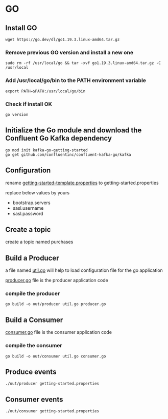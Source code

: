 # GO

## Install GO 

```
wget https://go.dev/dl/go1.19.3.linux-amd64.tar.gz
```

### Remove previous GO version and install a new one

```
sudo rm -rf /usr/local/go && tar -xvf go1.19.3.linux-amd64.tar.gz -C /usr/local
```

### Add /usr/local/go/bin to the PATH environment variable
```
export PATH=$PATH:/usr/local/go/bin
```

### Check if install OK

```
go version
```

## Initialize the Go module and download the Confluent Go Kafka dependency

```
go mod init kafka-go-getting-started
go get github.com/confluentinc/confluent-kafka-go/kafka
```



## Configuration

rename [getting-started-template.properties](getting-started-template.properties) to getting-started.properties


replace below values by yours 
- bootstrap.servers
- sasl.username
- sasl.password

## Create a topic

create a topic named purchases

## Build a Producer

a file named [util.go](util.go) will help to load configuration file for the go application

[producer.go](producer.go) file is the producer application code


### compile the producer

```
go build -o out/producer util.go producer.go
```
## Build a Consumer

[consumer.go](consumer.go) file is the consumer application code 

### compile the consumer

```
go build -o out/consumer util.go consumer.go
```

## Produce events 

```
./out/producer getting-started.properties
```

## Consumer events 

```
./out/consumer getting-started.properties 
```


